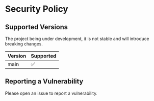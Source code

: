 # Security Policy

## Supported Versions

The project being under development, it is not stable and will introduce breaking changes.

| Version | Supported          |
| ------- | ------------------ |
| main   | :white_check_mark: |

## Reporting a Vulnerability

Please open an issue to report a vulnerability.

